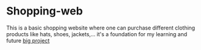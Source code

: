 # Shopping-web
This is a basic shopping website where one can purchase different clothing products like hats, shoes, jackets,... it's a foundation for my learning and future [big project](https://www.behance.net/gallery/134056463/EventGo-Web-Service)